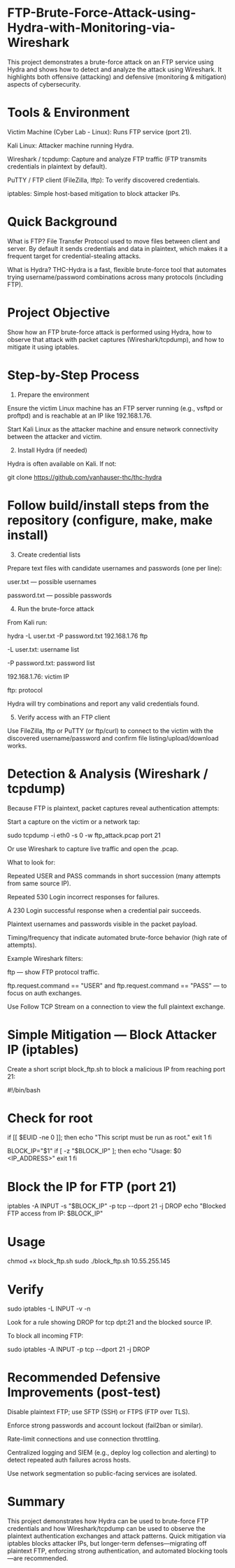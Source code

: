 # FTP-Brute-Force-Attack-using-Hydra-with-Monitoring-via-Wireshark
This project demonstrates a brute-force attack on an FTP service using Hydra and shows how to detect and analyze the attack using Wireshark. It highlights both offensive (attacking) and defensive (monitoring &amp; mitigation) aspects of cybersecurity.

# Tools & Environment

Victim Machine (Cyber Lab - Linux): Runs FTP service (port 21).

Kali Linux: Attacker machine running Hydra.

Wireshark / tcpdump: Capture and analyze FTP traffic (FTP transmits credentials in plaintext by default).

PuTTY / FTP client (FileZilla, lftp): To verify discovered credentials.

iptables: Simple host-based mitigation to block attacker IPs.

# Quick Background

What is FTP?
File Transfer Protocol used to move files between client and server. By default it sends credentials and data in plaintext, which makes it a frequent target for credential-stealing attacks.

What is Hydra? 
THC-Hydra is a fast, flexible brute-force tool that automates trying username/password combinations across many protocols (including FTP).

# Project Objective

Show how an FTP brute-force attack is performed using Hydra, how to observe that attack with packet captures (Wireshark/tcpdump), and how to mitigate it using iptables.

# Step-by-Step Process
1. Prepare the environment

Ensure the victim Linux machine has an FTP server running (e.g., vsftpd or proftpd) and is reachable at an IP like 192.168.1.76.

Start Kali Linux as the attacker machine and ensure network connectivity between the attacker and victim.

2. Install Hydra (if needed)

Hydra is often available on Kali. If not:

git clone https://github.com/vanhauser-thc/thc-hydra
# Follow build/install steps from the repository (configure, make, make install)

3. Create credential lists

Prepare text files with candidate usernames and passwords (one per line):

user.txt — possible usernames

password.txt — possible passwords

4. Run the brute-force attack

From Kali run:

hydra -L user.txt -P password.txt 192.168.1.76 ftp


-L user.txt: username list

-P password.txt: password list

192.168.1.76: victim IP

ftp: protocol

Hydra will try combinations and report any valid credentials found.

5. Verify access with an FTP client

Use FileZilla, lftp or PuTTY (or ftp/curl) to connect to the victim with the discovered username/password and confirm file listing/upload/download works.

# Detection & Analysis (Wireshark / tcpdump)

Because FTP is plaintext, packet captures reveal authentication attempts:

Start a capture on the victim or a network tap:

sudo tcpdump -i eth0 -s 0 -w ftp_attack.pcap port 21

Or use Wireshark to capture live traffic and open the .pcap.

What to look for:

Repeated USER and PASS commands in short succession (many attempts from same source IP).

Repeated 530 Login incorrect responses for failures.

A 230 Login successful response when a credential pair succeeds.

Plaintext usernames and passwords visible in the packet payload.

Timing/frequency that indicate automated brute-force behavior (high rate of attempts).

Example Wireshark filters:

ftp — show FTP protocol traffic.

ftp.request.command == "USER" and ftp.request.command == "PASS" — to focus on auth exchanges.

Use Follow TCP Stream on a connection to view the full plaintext exchange.

# Simple Mitigation — Block Attacker IP (iptables)

Create a short script block_ftp.sh to block a malicious IP from reaching port 21:

#!/bin/bash
# Check for root
if [[ $EUID -ne 0 ]]; then
   echo "This script must be run as root."
   exit 1
fi

BLOCK_IP="$1"
if [ -z "$BLOCK_IP" ]; then
    echo "Usage: $0 <IP_ADDRESS>"
    exit 1
fi

# Block the IP for FTP (port 21)
iptables -A INPUT -s "$BLOCK_IP" -p tcp --dport 21 -j DROP
echo "Blocked FTP access from IP: $BLOCK_IP"


# Usage

chmod +x block_ftp.sh
sudo ./block_ftp.sh 10.55.255.145


# Verify

sudo iptables -L INPUT -v -n


Look for a rule showing DROP for tcp dpt:21 and the blocked source IP.

To block all incoming FTP:

sudo iptables -A INPUT -p tcp --dport 21 -j DROP

# Recommended Defensive Improvements (post-test)

Disable plaintext FTP; use SFTP (SSH) or FTPS (FTP over TLS).

Enforce strong passwords and account lockout (fail2ban or similar).

Rate-limit connections and use connection throttling.

Centralized logging and SIEM (e.g., deploy log collection and alerting) to detect repeated auth failures across hosts.

Use network segmentation so public-facing services are isolated.

# Summary

This project demonstrates how Hydra can be used to brute-force FTP credentials and how Wireshark/tcpdump can be used to observe the plaintext authentication exchanges and attack patterns. Quick mitigation via iptables blocks attacker IPs, but longer-term defenses—migrating off plaintext FTP, enforcing strong authentication, and automated blocking tools—are recommended.

